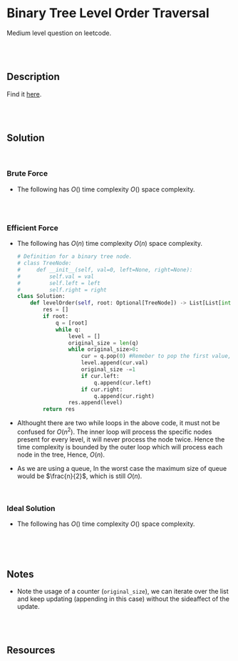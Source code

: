 # Binary Tree Level Order Traversal

Medium level question on leetcode.

<br>
<br>

## Description

Find it [here](https://shorturl.at/89NnQ).

<br>
<br>

## Solution

<br>

### Brute Force

- The following has $O()$ time complexity $O()$ space complexity.

  ```py
  ```

<br>

### Efficient Force

- The following has $O(n)$ time complexity $O(n)$ space complexity.

  ```py
  # Definition for a binary tree node.
  # class TreeNode:
  #     def __init__(self, val=0, left=None, right=None):
  #         self.val = val
  #         self.left = left
  #         self.right = right
  class Solution:
      def levelOrder(self, root: Optional[TreeNode]) -> List[List[int]]:
          res = []
          if root:
              q = [root]
              while q:
                  level = []
                  original_size = len(q)
                  while original_size>0:
                      cur = q.pop(0) #Remeber to pop the first value, It is a Queue!
                      level.append(cur.val)
                      original_size -=1
                      if cur.left:
                          q.append(cur.left)
                      if cur.right:
                          q.append(cur.right)
                  res.append(level)
          return res
  ```

 - Althought there are two while loops in the above code, it must not be confused for $O(n^2)$. The inner loop will process the specific nodes present for every level, it will never process the node twice. Hence the time complexity is bounded by the outer loop which will process each node in the tree, Hence, $O(n)$.
 - As we are using a queue, In the worst case the maximum size of queue would be $\frac{n}{2}$, which is still $O(n)$.

<br>

### Ideal Solution

- The following has $O()$ time complexity $O()$ space complexity.

  ```py
  ```

<br>
<br>

## Notes

- Note the usage of a counter (`original_size`), we can iterate over the list and keep updating (appending in this case) without the sideaffect of the update.

<br>
<br>

## Resources

<br>
<br>
